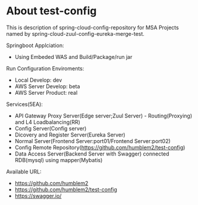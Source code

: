 # About test-config
This is description of spring-cloud-config-repository 
for MSA Projects 
named by spring-cloud-zuul-config-eureka-merge-test.

Springboot Applciation:
- Using Embeded WAS and Build/Package/run jar

Run Configuration Enviroments:
- Local Develop: dev
- AWS Server Develop: beta
- AWS Server Product: real

Services(5EA):
- API Gateway Proxy Server(Edge server;Zuul Server) - Routing(Proxying) and L4 Loadbalancing(RR)
- Config Server(Config server)
- Dicovery and Register Server(Eureka Server)
- Normal Server(Frontend Server:port01/Frontend Server:port02)
- Config Remote Repository(https://github.com/humblem2/test-config)
- Data Access Server(Backend Server with Swagger) connected RDB(mysql) using mapper(Mybatis)

Available URL:
- https://github.com/humblem2
- https://github.com/humblem2/test-config
- https://swagger.io/

